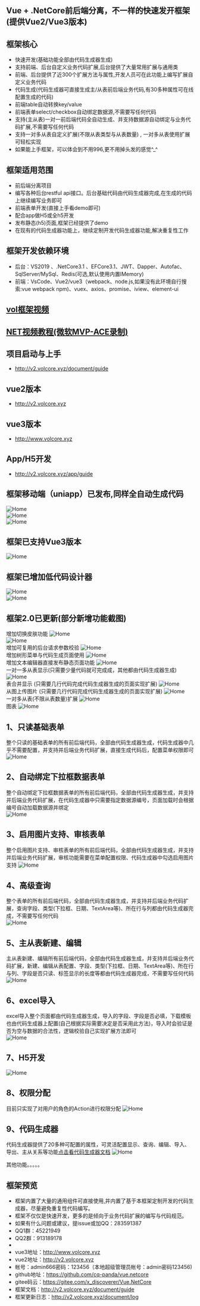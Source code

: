 ## Vue + .NetCore前后端分离，不一样的快速发开框架(提供Vue2/Vue3版本)

## 框架核心
 - 快速开发(基础功能全部由代码生成器生成)
 - 支持前端、后台自定义业务代码扩展,后台提供了大量常用扩展与通用类
 - 前端、后台提供了近300个扩展方法与属性,开发人员可在此功能上编写扩展自定义业务代码
 - 代码生成(代码生成器可直接生成主/从表前后端业务代码,有30多种属性可在线配置生成的代码)
 - 前端table自动转换key/value
 - 前端表单select/checkbox自动绑定数据源,不需要写任何代码
 - 支持(主从表)一对一前后端代码全自动生成、并支持数据源自动绑定与业务代码扩展,不需要写任何代码
 - 支持一对多从表自定义扩展(不限从表类型与从表数量) , 一对多从表使用扩展可轻松实现
 - 如果能上手框架，可以体会到不用996,更不用掉头发的感觉^_^

## 框架适用范围 
 - 前后端分离项目
 - 编写各种后台restful api接口。后台基础代码由代码生成器完成,在生成的代码上继续编写业务即可
 - 前端表单开发(直接上手看demo即可)
 - 配合app做H5或全h5开发
 - 发布静态(h5)页面,框架已经提供了demo
 - 在现有的代码生成器功能上，继续定制开发代码生成器功能,解决重复性工作
## 框架开发依赖环境
 - 后台：VS2019 、.NetCore3.1 、EFCore3.1、JWT、Dapper、Autofac、SqlServer/MySql、Redis(可选,默认使用内置IMemory)
 - 前端：VsCode、Vue2/vue3（webpack、node.js,如果没有此环境自行搜索:vue webpack npm)、vuex、axios、promise、iview、element-ui
 
## [vol框架视频](https://www.cctalk.com/m/group/90268531)
## [NET视频教程(微软MVP-ACE录制)](https://space.bilibili.com/525836469)
## 项目启动与上手
 - http://v2.volcore.xyz/document/guide
## vue2版本
 - http://v2.volcore.xyz
## vue3版本
 - http://www.volcore.xyz
## App/H5开发
 - http://v2.volcore.xyz/app/guide
## 框架移动端（uniapp）已发布,同样全自动生成代码
![Home](https://github.com/cq-panda/Vue.NetCore/blob/master/imgs/qrcode.png)  
![Home](https://github.com/cq-panda/Vue.NetCore/blob/master/imgs/m001.png)  
![Home](https://github.com/cq-panda/Vue.NetCore/blob/master/imgs/m002.png)  
## 框架已支持Vue3版本
![Home](https://github.com/cq-panda/Vue.NetCore/blob/master/imgs/v3.png)  
## 框架已增加低代码设计器
![Home](https://github.com/cq-panda/Vue.NetCore/blob/master/imgs/fd01.png)  
![Home](https://github.com/cq-panda/Vue.NetCore/blob/master/imgs/fd02.png)  
## 框架2.0已更新(部分新增功能截图)
增加切换皮肤功能
![Home](/imgs/h.png)  
![Home](/imgs/home_them.png)  
增加可复用的后台请求参数校验
![Home](/imgs/validator.png)  
增加树形菜单与代码生成页面使用
![Home](/imgs/x7tree.png)  
增加文本编辑器直接发布静态页面功能
![Home](/imgs/editor.png)  
一对一多从表显示(只需要少量代码就可完成成，其他都由代码生成器生成)
![Home](/imgs/m1.png)  
表合并显示 (只需要几行代码完成代码生成器生成的页面实现扩展)
![Home](/imgs/span.png)  
从图上传图片 (只需要几行代码完成代码生成器生成的页面实现扩展)
![Home](/imgs/p1.png)  
一对多从表(不限从表数量)扩展
![Home](/imgs/multi.png)  
图表
![Home](/imgs/charts.png)  



## 1、只读基础表单
整个只读的基础表单的所有前后端代码，全部由代码生成器生成，代码生成器中几乎不需要配置，并支持并后端业务代码扩展，直接生成代码后，配置菜单权限即可
![Home](/imgs/table1.png)  

## 2、自动绑定下拉框数据表单
整个自动绑定下拉框数据表单的所有前后端代码，全部由代码生成器生成，并支持并后端业务代码扩展，在代码生成器中只需要指定数据源编号，页面加载时会根据编号自动加载数据源并绑定  
![Home](/imgs/table2.png)  

## 3、启用图片支持、审核表单
整个启用图片支持、审核表单的所有前后端代码，全部由代码生成器生成，并支持并后端业务代码扩展，审核功能需要在菜单配置权限、代码生成器中勾选启用图片支持
![Home](/imgs/table3.png)  

## 4、高级查询
整个表单的所有前后端代码，全部由代码生成器生成，并支持并后端业务代码扩展，查询字段、类型(下拉框、日期、TextArea等)、所在行与列都由代码生成器完成，不需要写任何代码  
    ![Home](/imgs/tablesearch4.png)  
    
## 5、主从表新建、编辑
主从表新建、编辑所有前后端代码，全部由代码生成器生成，并支持并后端业务代码扩展，新建、编辑从表配置、字段、类型(下拉框、日期、TextArea等)、所在行与列、字段是否只读、标签显示的长度等都由代码生成器完成，不需要写任何代码  
![Home](/imgs/editTbale2.png)  


## 6、excel导入
excel导入整个页面都由代码生成器生成，导入的字段、字段是否必填，下载模板也由代码生成器上配置(自己根据实际需要决定是否采用此方法)，导入时会验证是否为空与数据的合法性，逻辑校验自己实现扩展方法即可  
![Home](/imgs/importTable1.png)  


## 7、H5开发
![Home](/imgs/h5.jpg)  

## 8、权限分配
目前只实现了对用户的角色的Action进行权限分配
![Home](/imgs/auth.png)  

## 9、代码生成器
代码生成器提供了20多种可配置的属性，可灵活配置显示、查询、编辑、导入、导出、主从关系等功能<a href="http://132.232.2.109/document/coder">点击看代码生成器文档</a>
![Home](/imgs/coder.png)  

其他功能。。。。。

## 框架预览
 - 框架内置了大量的通用组件可直接使用,并内置了基于本框架定制开发的代码生成器，尽量避免重复性代码编写。
 - 框架不仅仅是快速开发，更多的是倾向于业务代码扩展的编写与代码规范。
 - 如果有什么问题或建议，提issue或加QQ：283591387
 - QQ1群：45221949
 - QQ2群：913189178
 - 
 - vue3地址：http://www.volcore.xyz
 - vue2地址：http://v2.volcore.xyz
 - 帐号：admin666密码：123456（本地超级管理员帐号：admin密码123456)
 - github地址：https://github.com/cq-panda/vue.netcore
 - gitee码云：https://gitee.com/x_discoverer/Vue.NetCore
 - 框架文档：http://v2.volcore.xyz/document/guide
 - 框架更新日志：http://v2.volcore.xyz/document/log
 
